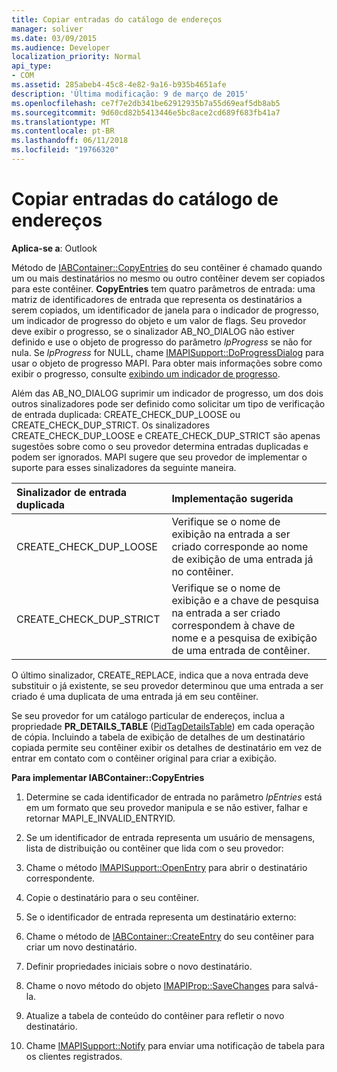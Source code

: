 ```yaml
---
title: Copiar entradas do catálogo de endereços
manager: soliver
ms.date: 03/09/2015
ms.audience: Developer
localization_priority: Normal
api_type:
- COM
ms.assetid: 285abeb4-45c8-4e82-9a16-b935b4651afe
description: 'Última modificação: 9 de março de 2015'
ms.openlocfilehash: ce7f7e2db341be62912935b7a55d69eaf5db8ab5
ms.sourcegitcommit: 9d60cd82b5413446e5bc8ace2cd689f683fb41a7
ms.translationtype: MT
ms.contentlocale: pt-BR
ms.lasthandoff: 06/11/2018
ms.locfileid: "19766320"
---
```

# <a name="copying-address-book-entries"></a>Copiar entradas do catálogo de endereços

  
  
**Aplica-se a**: Outlook 
  
Método de [IABContainer::CopyEntries](iabcontainer-copyentries.md) do seu contêiner é chamado quando um ou mais destinatários no mesmo ou outro contêiner devem ser copiados para este contêiner. **CopyEntries** tem quatro parâmetros de entrada: uma matriz de identificadores de entrada que representa os destinatários a serem copiados, um identificador de janela para o indicador de progresso, um indicador de progresso do objeto e um valor de flags. Seu provedor deve exibir o progresso, se o sinalizador AB_NO_DIALOG não estiver definido e use o objeto de progresso do parâmetro _lpProgress_ se não for nula. Se _lpProgress_ for NULL, chame [IMAPISupport::DoProgressDialog](imapisupport-doprogressdialog.md) para usar o objeto de progresso MAPI. Para obter mais informações sobre como exibir o progresso, consulte [exibindo um indicador de progresso](mapi-progress-indicators.md).
  
Além das AB_NO_DIALOG suprimir um indicador de progresso, um dos dois outros sinalizadores pode ser definido como solicitar um tipo de verificação de entrada duplicada: CREATE_CHECK_DUP_LOOSE ou CREATE_CHECK_DUP_STRICT. Os sinalizadores CREATE_CHECK_DUP_LOOSE e CREATE_CHECK_DUP_STRICT são apenas sugestões sobre como o seu provedor determina entradas duplicadas e podem ser ignorados. MAPI sugere que seu provedor de implementar o suporte para esses sinalizadores da seguinte maneira.
  
|**Sinalizador de entrada duplicada**|**Implementação sugerida**|
|:-----|:-----|
|CREATE_CHECK_DUP_LOOSE  <br/> |Verifique se o nome de exibição na entrada a ser criado corresponde ao nome de exibição de uma entrada já no contêiner.  <br/> |
|CREATE_CHECK_DUP_STRICT  <br/> |Verifique se o nome de exibição e a chave de pesquisa na entrada a ser criado correspondem à chave de nome e a pesquisa de exibição de uma entrada de contêiner.  <br/> |
   
O último sinalizador, CREATE_REPLACE, indica que a nova entrada deve substituir o já existente, se seu provedor determinou que uma entrada a ser criado é uma duplicata de uma entrada já em seu contêiner. 
  
Se seu provedor for um catálogo particular de endereços, inclua a propriedade **PR_DETAILS_TABLE** ([PidTagDetailsTable](pidtagdetailstable-canonical-property.md)) em cada operação de cópia. Incluindo a tabela de exibição de detalhes de um destinatário copiada permite seu contêiner exibir os detalhes de destinatário em vez de entrar em contato com o contêiner original para criar a exibição.
  
 **Para implementar IABContainer::CopyEntries**
  
1. Determine se cada identificador de entrada no parâmetro _lpEntries_ está em um formato que seu provedor manipula e se não estiver, falhar e retornar MAPI_E_INVALID_ENTRYID. 
    
2. Se um identificador de entrada representa um usuário de mensagens, lista de distribuição ou contêiner que lida com o seu provedor:
    
1. Chame o método [IMAPISupport::OpenEntry](imapisupport-openentry.md) para abrir o destinatário correspondente. 
    
2. Copie o destinatário para o seu contêiner. 
    
3. Se o identificador de entrada representa um destinatário externo:
    
1. Chame o método de [IABContainer::CreateEntry](iabcontainer-createentry.md) do seu contêiner para criar um novo destinatário. 
    
2. Definir propriedades iniciais sobre o novo destinatário.
    
4. Chame o novo método do objeto [IMAPIProp::SaveChanges](imapiprop-savechanges.md) para salvá-la. 
    
5. Atualize a tabela de conteúdo do contêiner para refletir o novo destinatário. 
    
6. Chame [IMAPISupport::Notify](imapisupport-notify.md) para enviar uma notificação de tabela para os clientes registrados. 
    


